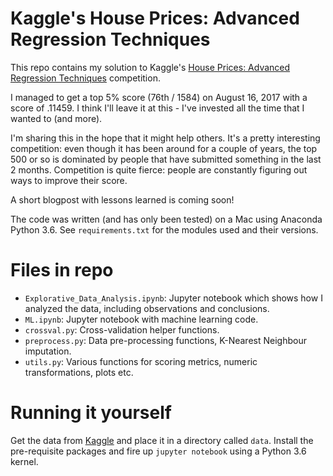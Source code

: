 Kaggle's House Prices: Advanced Regression Techniques
============================================

This repo contains my solution to Kaggle's 
[House Prices: Advanced Regression Techniques](https://www.kaggle.com/c/house-prices-advanced-regression-techniques)
competition. 

I managed to get a top 5% score (76th / 1584) on August 16, 2017 with a score of .11459.
I think I'll leave it at this - I've invested all the time that I wanted to (and more).

I'm sharing this in the hope that it might help others. It's a pretty 
interesting competition: even though it has been around for a couple of years, the top 500 or so 
is dominated by people that have submitted something in the last 2 months. Competition is quite 
fierce: people are constantly figuring out ways to improve their score.

A short blogpost with lessons learned is coming soon!

The code was written (and has only been tested) on a Mac using Anaconda Python 3.6. See `requirements.txt` for the modules used and their versions.

# Files in repo
- `Explorative_Data_Analysis.ipynb`: Jupyter notebook which shows how I analyzed the data, 
including observations and conclusions.
- `ML.ipynb`: Jupyter notebook with machine learning code.
- `crossval.py`: Cross-validation helper functions.
- `preprocess.py`: Data pre-processing functions, K-Nearest Neighbour imputation.
- `utils.py`: Various functions for scoring metrics, numeric transformations, plots etc.

# Running it yourself
Get the data from [Kaggle](https://www.kaggle.com/c/house-prices-advanced-regression-techniques/data)
and place it in a directory called `data`. Install the pre-requisite packages and fire up 
`jupyter notebook` using a Python 3.6 kernel.
